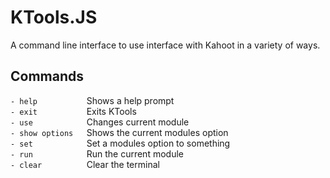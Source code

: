 # KTools.JS
A command line interface to use interface with Kahoot in a variety of ways.


## Commands
 `- help           `Shows a help prompt  
 `- exit           `Exits KTools  
 `- use            `Changes current module  
 `- show options   `Shows the current modules option  
 `- set            `Set a modules option to something  
 `- run            `Run the current module  
 `- clear          `Clear the terminal  
